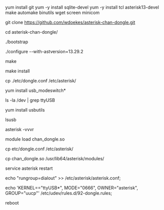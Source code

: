 
yum install git 
yum -y install sqlite-devel
yum -y install tcl asterisk13-devel make automake binutils wget screen minicom

git clone https://github.com/wdoekes/asterisk-chan-dongle.git

cd asterisk-chan-dongle/

./bootstrap

./configure --with-astversion=13.29.2

make

make install

cp ./etc/dongle.conf /etc/asterisk/

yum install usb_modeswitch*

ls -la /dev | grep ttyUSB

yum install usbutils

lsusb

asterisk -vvvr

module load chan_dongle.so

cp etc/dongle.conf /etc/asterisk/


cp chan_dongle.so /usr/lib64/asterisk/modules/

service asterisk restart

echo "rungroup=dialout" >> /etc/asterisk/asterisk.conf;

echo 'KERNEL=="ttyUSB*", MODE="0666", OWNER="asterisk", GROUP="uucp"' /etc/udev/rules.d/92-dongle.rules;

reboot
